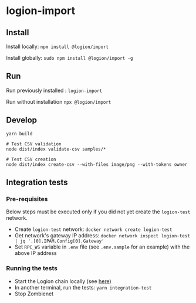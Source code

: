 # logion-import

## Install

Install locally:
`npm install @logion/import`

Install globally:
`sudo npm install @logion/import -g`

## Run

Run previously installed :
`logion-import`

Run without installation
`npx @logion/import`

## Develop

```shell
yarn build

# Test CSV validation
node dist/index validate-csv samples/*

# Test CSV creation
node dist/index create-csv --with-files image/png --with-tokens owner
```

## Integration tests

### Pre-requisites

Below steps must be executed only if you did not yet create the `logion-test` network.

- Create `logion-test` network: `docker network create logion-test`
- Get network's gateway IP address: `docker network inspect logion-test | jq '.[0].IPAM.Config[0].Gateway'`
- Set `RPC_WS` variable in `.env` file (see `.env.sample` for an example) with the above IP address

### Running the tests

- Start the Logion chain locally (see [here](https://github.com/logion-network/logion-collator/?tab=readme-ov-file#test-locally))
- In another terminal, run the tests: `yarn integration-test`
- Stop Zombienet


